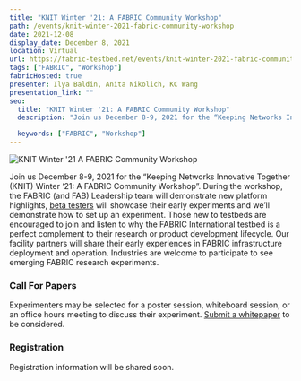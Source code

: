 ```yaml
---
title: "KNIT Winter '21: A FABRIC Community Workshop"
path: /events/knit-winter-2021-fabric-community-workshop
date: 2021-12-08
display_date: December 8, 2021
location: Virtual
url: https://fabric-testbed.net/events/knit-winter-2021-fabric-community-workshop
tags: ["FABRIC", "Workshop"]
fabricHosted: true
presenter: Ilya Baldin, Anita Nikolich, KC Wang
presentation_link: ""
seo:
  title: "KNIT Winter '21: A FABRIC Community Workshop"
  description: "Join us December 8-9, 2021 for the “Keeping Networks Innovative Together (KNIT) Winter ‘21: A FABRIC Community Workshop”. During the workshop, the FABRIC (and FAB) Leadership team will demonstrate new platform highlights, beta testers will showcase their early experiments and we’ll demonstrate how to set up an experiment. Those new to testbeds are encouraged to join and listen to why the FABRIC International testbed is a perfect complement to their research or product development lifecycle. Our facility partners will share their early experiences in FABRIC infrastructure deployment and operation. Industries are welcome to participate to see emerging FABRIC research experiments."

  keywords: ["FABRIC", "Workshop"]
---
```


![KNIT Winter '21 A FABRIC Community Workshop](https://user-images.githubusercontent.com/68300939/135310969-496429ef-1e50-41cf-9970-b1b2f3d69ff2.png)

Join us December 8-9, 2021 for the “Keeping Networks Innovative Together (KNIT) Winter ‘21: A FABRIC Community Workshop”. During the workshop, the FABRIC (and FAB) Leadership team will demonstrate new platform highlights, [beta testers](https://share.hsforms.com/1VKIcNubyQ-eZYNnnivHSSQ3ry9k) will showcase their early experiments and we’ll demonstrate how to set up an experiment. Those new to testbeds are encouraged to join and listen to why the FABRIC International testbed is a perfect complement to their research or product development lifecycle. Our facility partners will share their early experiences in FABRIC infrastructure deployment and operation. Industries are welcome to participate to see emerging FABRIC research experiments.

### **Call For Papers**

Experimenters may be selected for a poster session, whiteboard session, or an office hours meeting to discuss their experiment. [Submit a whitepaper](https://forms.gle/Ky9dMaq7ZiUQzYux8) to be considered.

### **Registration**

Registration information will be shared soon.
